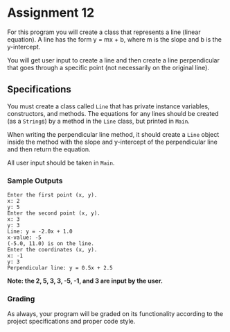# Assignment 12

For this program you will create a class that represents a line (linear equation). A line has the form y = mx + b, where m is the slope and b is the y-intercept.

You will get user input to create a line and then create a line perpendicular that goes through a specific point (not necessarily on the original line).

## Specifications

You must create a class called `Line` that has private instance variables, constructors, and methods. The equations for any lines should be created (as a `String`s) by a method in the `Line` class, but printed in `Main`. 

When writing the perpendicular line method, it should create a `Line` object inside the method with the slope and y-intercept of the perpendicular line and then return the equation. 

All user input should be taken in `Main`.


### Sample Outputs

```
Enter the first point (x, y).
x: 2
y: 5
Enter the second point (x, y).
x: 3
y: 3
Line: y = -2.0x + 1.0
x-value: -5
(-5.0, 11.0) is on the line.
Enter the coordinates (x, y).
x: -1
y: 3
Perpendicular line: y = 0.5x + 2.5
```

**Note: the 2, 5, 3, 3, -5, -1, and 3 are input by the user.**

### Grading

As always, your program will be graded on its functionality according to the project specifications and proper code style.

